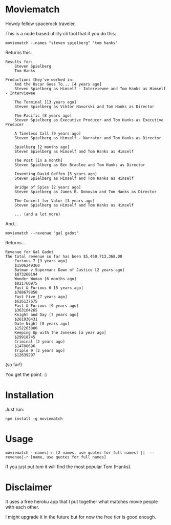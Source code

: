 # Moviematch

Howdy fellow spacerock traveler,

This is a node based utility cli tool that if you do this:


```
moviematch --names "steven spielberg" "tom hanks"
```

Returns this: 

```
Results for:
	Steven Spielberg
	Tom Hanks

Productions they've worked in:
	And the Oscar Goes To... [4 years ago]
	Steven Spielberg as Himself - Interviewee and Tom Hanks as Himself - Interviewee

	The Terminal [13 years ago]
	Steven Spielberg as Viktor Navorski and Tom Hanks as Director

	The Pacific [8 years ago]
	Steven Spielberg as Executive Producer and Tom Hanks as Executive Producer

	A Timeless Call [9 years ago]
	Steven Spielberg as Himself - Narrator and Tom Hanks as Director

	Spielberg [2 months ago]
	Steven Spielberg as Himself and Tom Hanks as Himself

	The Post [in a month]
	Steven Spielberg as Ben Bradlee and Tom Hanks as Director

	Inventing David Geffen [5 years ago]
	Steven Spielberg as Himself and Tom Hanks as Himself

	Bridge of Spies [2 years ago]
	Steven Spielberg as James B. Donovan and Tom Hanks as Director

	The Concert for Valor [3 years ago]
	Steven Spielberg as Himself and Tom Hanks as Himself

    ... (and a lot more)

```

And...

```
moviematch --revenue "gal gadot"
```

Returns...

```
Revenue for Gal Gadot
The total revenue so far has been $5,450,713,368.00
	Furious 7 [3 years ago]
	$1506249360
	Batman v Superman: Dawn of Justice [2 years ago]
	$873260194
	Wonder Woman [6 months ago]
	$821760975
	Fast & Furious 6 [5 years ago]
	$788679850
	Fast Five [7 years ago]
	$626137675
	Fast & Furious [9 years ago]
	$363164265
	Knight and Day [7 years ago]
	$261930431
	Date Night [8 years ago]
	$152263880
	Keeping Up with the Joneses [a year ago]
	$29918745
	Criminal [2 years ago]
	$14708696
	Triple 9 [2 years ago]
	$12639297
```

(so far!)


You get the point. :)

# Installation

Just run: 

```
npm install -g moviematch
```

# Usage

```
moviematch --names|-n [2 names, use quotes for full names] ||  --revenue|-r [name, use quotes for full names]
```

If you just put _tom_ it will find the most popular Tom (Hanks).


# Disclaimer

It uses a free heroku app that I put together what matches movie people with each other.

I might upgrade it in the future but for now the free tier is good enough.

